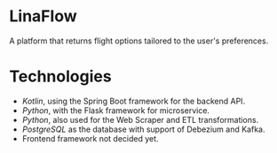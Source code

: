 # LinaFlow

A platform that returns flight options tailored to the user's preferences.

# Technologies

- *Kotlin*, using the Spring Boot framework for the backend API.
- *Python*, with the Flask framework for microservice.
- *Python*, also used for the Web Scraper and ETL transformations.
- *PostgreSQL* as the database with support of Debezium and Kafka.
- Frontend framework not decided yet.
